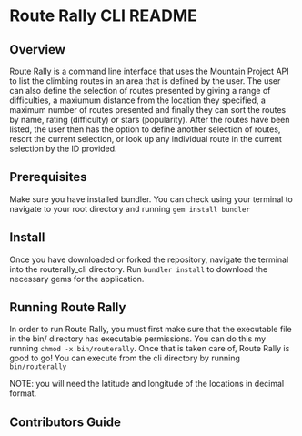 # Route Rally CLI README

## Overview

Route Rally is a command line interface that uses the Mountain Project API to list the climbing routes in an area that is defined by the user. The user can also define the selection of routes presented by giving a range of difficulties, a maxiumum distance from the location they specified, a maximum number of routes presented and finally they can sort the routes by name, rating (difficulty) or stars (popularity). After the routes have been listed, the user then has the option to define another selection of routes, resort the current selection, or look up any individual route in the current selection by the ID provided. 

## Prerequisites

Make sure you have installed bundler. You can check using your terminal to navigate to your root directory and running `gem install bundler`

## Install

Once you have downloaded or forked the repository, navigate the terminal into the routerally_cli directory. Run `bundler install` to download the necessary gems for the application.

## Running Route Rally

In order to run Route Rally, you must first make sure that the executable file in the bin/ directory has executable permissions. You can do this my running `chmod -x bin/routerally`. Once that is taken care of, Route Rally is good to go! You can execute from the cli directory by running `bin/routerally`

NOTE: you will need the latitude and longitude of the locations in decimal format. 

## Contributors Guide

